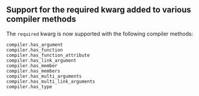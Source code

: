 ## Support for the required kwarg added to various compiler methods

The `required` kwarg is now supported with the following compiler
methods:

```meson
compiler.has_argument
compiler.has_function
compiler.has_function_attribute
compiler.has_link_argument
compiler.has_member
compiler.has_members
compiler.has_multi_arguments
compiler.has_multi_link_arguments
compiler.has_type
```
